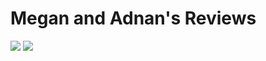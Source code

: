 <!DOCTYPE html>

<html>
<head>
<title>Megan and Adnan's Reviews</title>
</head>
<body background="https://www.toptal.com/designers/subtlepatterns/patterns/sayagata-400px.png">
<h1>Megan and Adnan's Reviews</h1>
<p>
<img src=https://img2.brain4.photobox.com/141735102a7f22cdca3a6f954fd936f66abebe12f03d13630650083cd68e91f080b725cf.jpg>
<img src=https://img2.brain4.photobox.com/71630749fd13c895087c0b8651943d9c20eed92eda3aa357bc4af0273210d4e55deca4d1.jpg>
</body>
</html> 
